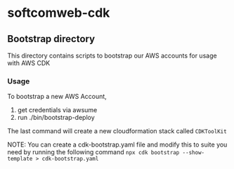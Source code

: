 # softcomweb-cdk

## Bootstrap directory
This directory contains scripts to bootstrap our AWS accounts for usage with AWS CDK

### Usage
To bootstrap a new AWS Account,
1. get credentials via awsume
2. run ./bin/bootstrap-deploy

The last command will create a new cloudformation stack called `CDKToolKit`

NOTE: You can create a cdk-bootstrap.yaml file and modify this to suite you need by running the following command `npx cdk bootstrap --show-template > cdk-bootstrap.yaml`

